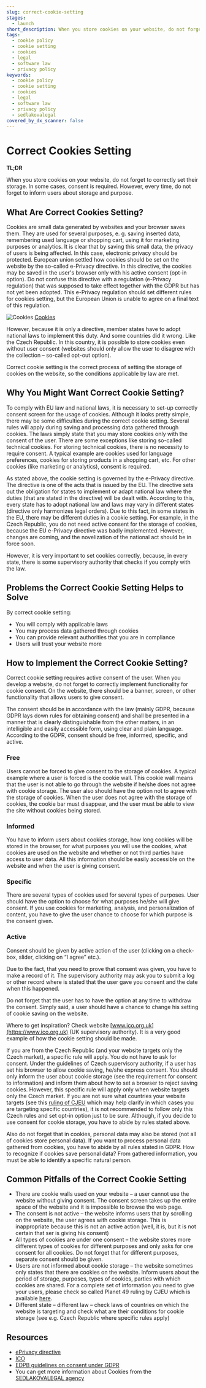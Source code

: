 ```yaml
---
slug: correct-cookie-setting
stages:
  - launch
short_description: When you store cookies on your website, do not forget to correctly set their storage. In some cases, consent is required. However, in every time, do not forget to inform users about storage and purpose.
tags:
  - cookie policy
  - cookie setting
  - cookies
  - legal
  - software law
  - privacy policy
keywords:
  - cookie policy
  - cookie setting
  - cookies
  - legal
  - software law
  - privacy policy
  - sedlakovalegal
covered_by_dx_scanner: false
---
```


# Correct Cookies Setting

**TL;DR**

When you store cookies on your website, do not forget to correctly set their storage. In some cases, consent is required. However, every time, do not forget to inform users about storage and purpose.

## What Are Correct Cookies Setting?

Cookies are small data generated by websites and your browser saves them. They are used for several purposes, e. g. saving inserted data, remembering used language or shopping cart, using it for marketing purposes or analytics. It is clear that by saving this small data, the privacy of users is being affected. In this case,  electronic privacy should be protected. European union settled how cookies should be set on the website by the so-called e-Privacy directive. In this directive, the cookies may be saved in the user's browser only with his active consent (opt-in option). Do not confuse this directive with a regulation (e-Privacy regulation) that was supposed to take effect together with the GDPR but has not yet been adopted. This e-Privacy regulation should set different rules for cookies setting, but the European Union is unable to agree on a final text of this regulation.

![Cookies](/files/cookie.jpg)
[Cookies](https://unsplash.com/photos/jkiv6W39bd0)

However, because it is only a directive, member states have to adopt national laws to implement this duty. And some countries did it wrong. Like the Czech Republic. In this country, it is possible to store cookies even without user consent (websites should only allow the user to disagree with the collection –  so-called opt-out option).

Correct cookie setting is the correct process of setting the storage of cookies on the website, so the conditions applicable by law are met.

## Why You Might Want Correct Cookie Setting?

To comply with EU law and national laws, it is necessary to set-up correctly consent screen for the usage of cookies. Although it looks pretty simple, there may be some difficulties during the correct cookie setting. Several rules will apply during saving and processing data gathered through cookies.
The laws simply state that you may store cookies only with the consent of the user. There are some exceptions like storing so-called technical cookies. For storing technical cookies, there is no necessity to require consent. A typical example are cookies used for language preferences, cookies for storing products in a shopping cart, etc. For other cookies (like marketing or analytics), consent is required.

As stated above, the cookie setting is governed by the e-Privacy directive. The directive is one of the acts that is issued by the EU. The directive sets out the obligation for states to implement or adapt national law where the duties (that are stated in the directive) will be dealt with. According to this, every state has to adopt national law and laws may vary in different states (directive only harmonizes legal orders). Due to this fact, in some states in the EU, there may be different duties in a cookie setting. For example, in the Czech Republic, you do not need active consent for the storage of cookies, because the EU e-Privacy directive was badly implemented. However, changes are coming, and the novelization of the national act should be in force soon.

However, it is very important to set cookies correctly, because, in every state, there is some supervisory authority that checks if you comply with the law.

## Problems the Correct Cookie Setting Helps to Solve

By correct cookie setting:

- You will comply with applicable laws
- You may process data gathered through cookies
- You can provide relevant authorities that you are in compliance
- Users will trust your website more

## How to Implement the Correct Cookie Setting?

Correct cookie setting requires active consent of the user. When you develop a website, do not forget to correctly implement functionality for cookie consent. On the website, there should be a banner, screen, or other functionality that allows users to give consent.

The consent should be in accordance with the law (mainly GDPR, because GDPR lays down rules for obtaining consent) and shall be presented in a manner that is clearly distinguishable from the other matters, in an intelligible and easily accessible form, using clear and plain language. According to the GDPR, consent should be free, informed, specific, and active.

### Free

Users cannot be forced to give consent to the storage of cookies. A typical example where a user is forced is the cookie wall. This cookie wall means that the user is not able to go through the website if he/she does not agree with cookie storage. The user also should have the option not to agree with the storage of cookies. When the user does not agree with the storage of cookies, the cookie bar must disappear, and the user must be able to view the site without cookies being stored.

### Informed

You have to inform users about cookies storage, how long cookies will be stored in the browser, for what purposes you will use the cookies, what cookies are used on the website and whether or not third parties have access to user data. All this information should be easily accessible on the website and when the user is giving consent.

### Specific

There are several types of cookies used for several types of purposes. User should have the option to choose for what purposes he/she will give consent. If you use cookies for marketing, analysis, and personalization of content, you have to give the user chance to choose for which purpose is the consent given.

### Active

Consent should be given by active action of the user (clicking on a check-box, slider, clicking on “I agree” etc.).

Due to the fact, that you need to prove that consent was given, you have to make a record of it. The supervisory authority may ask you to submit a log or other record where is stated that the user gave you consent and the date when this happened.

Do not forget that the user has to have the option at any time to withdraw the consent. Simply said, a user should have a chance to change his setting of cookie saving on the website.

Where to get inspiration? Check website [www.ico.org.uk](https://www.ico.org.uk) (UK supervisory authority). It is a very good example of how the cookie setting should be made.

If you are from the Czech Republic (and your website targets only the Czech market), a specific rule will apply. You do not have to ask for consent. Under the guidelines of Czech supervisory authority, if a user has set his browser to allow cookie saving, he/she express consent. You should only inform the user about cookie storage (see the requirement for consent to information) and inform them about how to set a browser to reject saving cookies. However, this specific rule will apply only when website targets only the Czech market. If you are not sure what countries your website targets (see this [ruling of CJEU](https://eur-lex.europa.eu/legal-content/EN/TXT/?uri=CELEX%3A62008CJ0585) which may help clarify in which cases you are targeting specific countries), it is not recommended to follow only this Czech rules and set opt-in option just to be sure. Although, if you decide to use consent for cookie storage, you have to abide by rules stated above.

Also do not forget that in cookies, personal data may also be stored (not all of cookies store personal data). If you want to process personal data gathered from cookies, you have to abide by all rules stated in GDPR. How to recognize if cookies save personal data? From gathered information, you must be able to identify a specific natural person.

## Common Pitfalls of the Correct Cookie Setting

- There are cookie walls used on your website – a user cannot use the website without giving consent. The consent screen takes up the entire space of the website and it is impossible to browse the web page.
- The consent is not active – the website informs users that by scrolling on the website, the user agrees with cookie storage. This is inappropriate because this is not an active action (well, it is, but it is not certain that ser is giving his consent)
- All types of cookies are under one consent – the website stores more different types of cookies for different purposes and only asks for one consent for all cookies. Do not forget that for different purposes, separate consent should be given.
- Users are not informed about cookie storage – the website sometimes only states that there are cookies on the website. Inform users about the period of storage, purposes, types of cookies, parties with which cookies are shared. For a complete set of information you need to give your users, please check so called Planet 49 ruling by CJEU which is available [here](http://curia.europa.eu/juris/document/document.jsf?text=&docid=218462&pageIndex=0&doclang=EN&mode=lst&dir=&occ=first&part=1&cid=1430017).
- Different state – different law – check laws of countries on which the website is targeting and check what are their conditions for cookie storage (see e.g. Czech Republic where specific rules apply)
## Resources

- [ePrivacy directive](https://eur-lex.europa.eu/legal-content/EN/ALL/?uri=CELEX%3A32002L0058)
- [ICO](https://ico.org.uk)
- [EDPB guidelines on consent under GDPR](https://edpb.europa.eu/our-work-tools/our-documents/nasoki/guidelines-052020-consent-under-regulation-2016679_en)
- You can get more information about Cookies from the [SEDLAKOVALEGAL agency](https://sedlakovalegal.com/)

